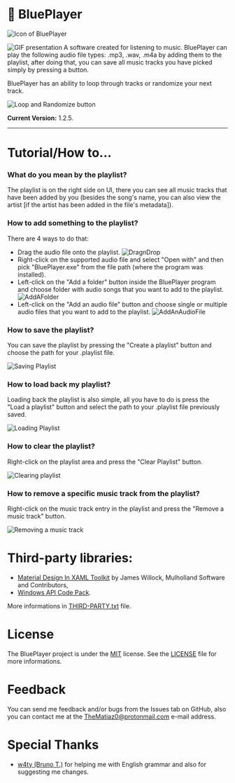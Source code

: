 # :musical_note: BluePlayer

![Icon of BluePlayer](/BluePlayer/Graphics/BluePlayerLogo3_128px.png)

![GIF presentation](/doc/mainPresentation.gif)
A software created for listening to music.
BluePlayer can play the following audio file types: .mp3, .wav, .m4a by adding them to the playlist, after doing that, you can save all music tracks you have picked simply by pressing a button.

BluePlayer has an ability to loop through tracks or randomize your next track.

![Loop and Randomize button](/doc/BluePlayer_vhp4Ww1T9B.png)

**Current Version:** 1.2.5.

***

# Tutorial/How to...

### What do you mean by the playlist?
The playlist is on the right side on UI, there you can see all music tracks that have been added by you (besides the song's name, you can also view the artist [if the artist has been added in the file's metadata]).

### How to add something to the playlist?
There are 4 ways to do that:
* Drag the audio file onto the playlist.
![DragnDrop](/doc/DragNDrop.gif)
* Right-click on the supported audio file and select "Open with" and then pick "BluePlayer.exe" from the file path (where the program was installed).
* Left-click on the "Add a folder" button inside the BluePlayer program and choose folder with audio songs that you want to add to the playlist.
![AddAFolder](/doc/addingByFolder.gif)
* Left-click on the "Add an audio file" button and choose single or multiple audio files that you want to add to the playlist.
![AddAnAudioFile](/doc/addingBySingleFile.gif)

### How to save the playlist?
You can save the playlist by pressing the "Create a playlist" button and choose the path for your .playlist file.

![Saving Playlist](/doc/creatingPlaylist.gif)

### How to load back my playlist?
Loading back the playlist is also simple, all you have to do is press the "Load a playlist" button and select the path to your .playlist file previously saved.

![Loading Playlist](/doc/loadingPlaylist.gif)

### How to clear the playlist?
Right-click on the playlist area and press the "Clear Playlist" button.

![Clearing playlist](/doc/clearingPlaylist.gif)

### How to remove a specific music track from the playlist?
Right-click on the music track entry in the playlist and press the "Remove a music track" button.

![Removing a music track](/doc/removingMusic.gif)

# Third-party libraries:
- [Material Design In XAML Toolkit](https://github.com/MaterialDesignInXAML/MaterialDesignInXamlToolkit) by James Willock,  Mulholland Software and Contributors,
- [Windows API Code Pack](https://github.com/aybe/Windows-API-Code-Pack-1.1).

More informations in [THIRD-PARTY.txt](/THIRD-PARTY.txt) file.


# License
The BluePlayer project is under the [MIT](https://opensource.org/licenses/MIT) license. See the [LICENSE](/LICENSE) file for more informations.

# Feedback
You can send me feedback and/or bugs from the Issues tab on GitHub, also you can contact me at the TheMatiaz0@protonmail.com e-mail address.

# Special Thanks
- [w4ty (Bruno T.)](https://github.com/w4ty) for helping me with English grammar and also for suggesting me changes.
